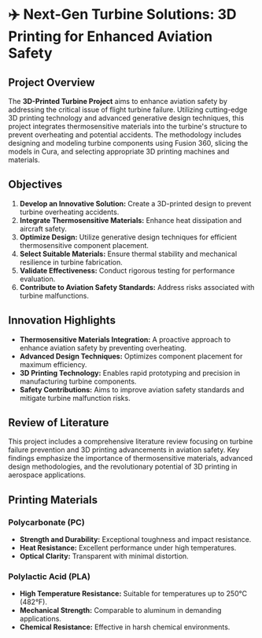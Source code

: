 # ✈️ Next-Gen Turbine Solutions: 3D Printing for Enhanced Aviation Safety

## Project Overview
The **3D-Printed Turbine Project** aims to enhance aviation safety by addressing the critical issue of flight turbine failure. Utilizing cutting-edge 3D printing technology and advanced generative design techniques, this project integrates thermosensitive materials into the turbine's structure to prevent overheating and potential accidents. The methodology includes designing and modeling turbine components using Fusion 360, slicing the models in Cura, and selecting appropriate 3D printing machines and materials.

## Objectives
1. **Develop an Innovative Solution:** Create a 3D-printed design to prevent turbine overheating accidents.
2. **Integrate Thermosensitive Materials:** Enhance heat dissipation and aircraft safety.
3. **Optimize Design:** Utilize generative design techniques for efficient thermosensitive component placement.
4. **Select Suitable Materials:** Ensure thermal stability and mechanical resilience in turbine fabrication.
5. **Validate Effectiveness:** Conduct rigorous testing for performance evaluation.
6. **Contribute to Aviation Safety Standards:** Address risks associated with turbine malfunctions.

## Innovation Highlights
- **Thermosensitive Materials Integration:** A proactive approach to enhance aviation safety by preventing overheating.
- **Advanced Design Techniques:** Optimizes component placement for maximum efficiency.
- **3D Printing Technology:** Enables rapid prototyping and precision in manufacturing turbine components.
- **Safety Contributions:** Aims to improve aviation safety standards and mitigate turbine malfunction risks.

## Review of Literature
This project includes a comprehensive literature review focusing on turbine failure prevention and 3D printing advancements in aviation safety. Key findings emphasize the importance of thermosensitive materials, advanced design methodologies, and the revolutionary potential of 3D printing in aerospace applications.

## Printing Materials

### Polycarbonate (PC)
- **Strength and Durability:** Exceptional toughness and impact resistance.
- **Heat Resistance:** Excellent performance under high temperatures.
- **Optical Clarity:** Transparent with minimal distortion.

### Polylactic Acid (PLA)
- **High Temperature Resistance:** Suitable for temperatures up to 250°C (482°F).
- **Mechanical Strength:** Comparable to aluminum in demanding applications.
- **Chemical Resistance:** Effective in harsh chemical environments.
